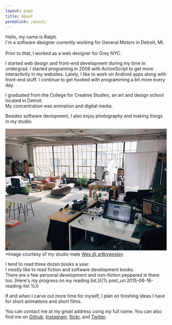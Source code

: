 ```yaml
---
layout: page
title: About
permalink: /about/
---
```


Hello, my name is Ralph. <br> 
I'm a software designer currently working for General Motors in Detroit, MI.<br>  
Prior to that, I worked as a web designer for Grey NYC.

I started web design and front-end development during my time in undergrad.
I started programing in 2006 with ActionScript to get more interactivity in my websites.
Lately, I like to work on Android apps along with front-end stuff.
I continue to get hooked with programming a bit more every day. 

I graduated from the College for Creative Studies, an art and design school located in Detroit.<br>
My concentration was animation and digital media.

Besides software devlopment, I also enjoy photography and making things in my studio.

![Studio space at the Russell Industrial Center, Detroit, MI.](/img/studio.jpg)<br>
*Image courtesy of my studio mate [Wes @ artbywesley][wes]
<br>

I tend to read three dozen books a year. <br>
I mostly like to read fiction and software development books. <br>
There are a few personal development and non-fiction peppered in there too.
[Here's my progress on my reading list.]({% post_url 2015-06-16-reading-list %})

If and when I carve out more time for myself, I plan on finishing ideas I have for short animations and short films.

You can contact me at my gmail address using my full name. You can also find me on [Github](https://github.com/plumdot/), [Instagram](https://instagram.com/ralphplumley), [flickr](https://www.flickr.com/photos/ralphtomio/), and [Twitter](https://twitter.com/ralphplumley).

[Wes]:   http://www.artbywesley.com/